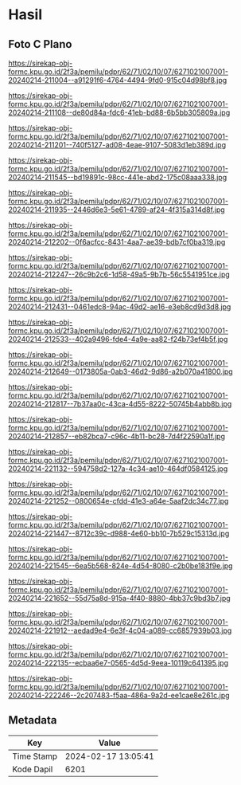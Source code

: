# Hasil

## Foto C Plano

https://sirekap-obj-formc.kpu.go.id/2f3a/pemilu/pdpr/62/71/02/10/07/6271021007001-20240214-211004--a91291f6-4764-4494-9fd0-915c04d98bf8.jpg

https://sirekap-obj-formc.kpu.go.id/2f3a/pemilu/pdpr/62/71/02/10/07/6271021007001-20240214-211108--de80d84a-fdc6-41eb-bd88-6b5bb305809a.jpg

https://sirekap-obj-formc.kpu.go.id/2f3a/pemilu/pdpr/62/71/02/10/07/6271021007001-20240214-211201--740f5127-ad08-4eae-9107-5083d1eb389d.jpg

https://sirekap-obj-formc.kpu.go.id/2f3a/pemilu/pdpr/62/71/02/10/07/6271021007001-20240214-211545--bd19891c-98cc-441e-abd2-175c08aaa338.jpg

https://sirekap-obj-formc.kpu.go.id/2f3a/pemilu/pdpr/62/71/02/10/07/6271021007001-20240214-211935--2446d6e3-5e61-4789-af24-4f315a314d8f.jpg

https://sirekap-obj-formc.kpu.go.id/2f3a/pemilu/pdpr/62/71/02/10/07/6271021007001-20240214-212202--0f6acfcc-8431-4aa7-ae39-bdb7cf0ba319.jpg

https://sirekap-obj-formc.kpu.go.id/2f3a/pemilu/pdpr/62/71/02/10/07/6271021007001-20240214-212247--26c9b2c6-1d58-49a5-9b7b-56c5541951ce.jpg

https://sirekap-obj-formc.kpu.go.id/2f3a/pemilu/pdpr/62/71/02/10/07/6271021007001-20240214-212431--0461edc8-94ac-49d2-ae16-e3eb8cd9d3d8.jpg

https://sirekap-obj-formc.kpu.go.id/2f3a/pemilu/pdpr/62/71/02/10/07/6271021007001-20240214-212533--402a9496-fde4-4a9e-aa82-f24b73ef4b5f.jpg

https://sirekap-obj-formc.kpu.go.id/2f3a/pemilu/pdpr/62/71/02/10/07/6271021007001-20240214-212649--0173805a-0ab3-46d2-9d86-a2b070a41800.jpg

https://sirekap-obj-formc.kpu.go.id/2f3a/pemilu/pdpr/62/71/02/10/07/6271021007001-20240214-212817--7b37aa0c-43ca-4d55-8222-50745b4abb8b.jpg

https://sirekap-obj-formc.kpu.go.id/2f3a/pemilu/pdpr/62/71/02/10/07/6271021007001-20240214-212857--eb82bca7-c96c-4b11-bc28-7d4f22590a1f.jpg

https://sirekap-obj-formc.kpu.go.id/2f3a/pemilu/pdpr/62/71/02/10/07/6271021007001-20240214-221132--594758d2-127a-4c34-ae10-464df0584125.jpg

https://sirekap-obj-formc.kpu.go.id/2f3a/pemilu/pdpr/62/71/02/10/07/6271021007001-20240214-221252--0800654e-cfdd-41e3-a64e-5aaf2dc34c77.jpg

https://sirekap-obj-formc.kpu.go.id/2f3a/pemilu/pdpr/62/71/02/10/07/6271021007001-20240214-221447--8712c39c-d988-4e60-bb10-7b529c15313d.jpg

https://sirekap-obj-formc.kpu.go.id/2f3a/pemilu/pdpr/62/71/02/10/07/6271021007001-20240214-221545--6ea5b568-824e-4d54-8080-c2b0be183f9e.jpg

https://sirekap-obj-formc.kpu.go.id/2f3a/pemilu/pdpr/62/71/02/10/07/6271021007001-20240214-221652--55d75a8d-915a-4f40-8880-4bb37c9bd3b7.jpg

https://sirekap-obj-formc.kpu.go.id/2f3a/pemilu/pdpr/62/71/02/10/07/6271021007001-20240214-221912--aedad9e4-6e3f-4c04-a089-cc6857939b03.jpg

https://sirekap-obj-formc.kpu.go.id/2f3a/pemilu/pdpr/62/71/02/10/07/6271021007001-20240214-222135--ecbaa6e7-0565-4d5d-9eea-10119c641395.jpg

https://sirekap-obj-formc.kpu.go.id/2f3a/pemilu/pdpr/62/71/02/10/07/6271021007001-20240214-222246--2c207483-f5aa-486a-9a2d-ee1cae8e261c.jpg


## Metadata

| Key        | Value               |
| ---------- | ------------------- |
| Time Stamp | 2024-02-17 13:05:41 |
| Kode Dapil | 6201                |



